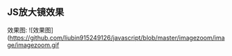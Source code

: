 ## JS放大镜效果

效果图:
![效果图](https://github.com/liubin915249126/javascript/blob/master/imagezoom/image/imagezoom.gif